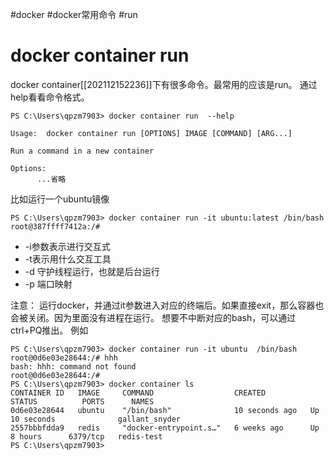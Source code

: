 #docker #docker常用命令 #run


# docker container run
docker container[[202112152236]]下有很多命令。最常用的应该是run。
通过help看看命令格式。

```shell
PS C:\Users\qpzm7903> docker container run  --help

Usage:  docker container run [OPTIONS] IMAGE [COMMAND] [ARG...]

Run a command in a new container

Options:
      ...省略
```


比如运行一个ubuntu镜像
```shell
PS C:\Users\qpzm7903> docker container run -it ubuntu:latest /bin/bash
root@387ffff7412a:/#
```

- -i参数表示进行交互式
- -t表示用什么交互工具
- -d 守护线程运行，也就是后台运行
- -p 端口映射


注意：
运行docker，并通过it参数进入对应的终端后。如果直接exit，那么容器也会被关闭。因为里面没有进程在运行。 
想要不中断对应的bash，可以通过ctrl+PQ推出。
例如
```shell
PS C:\Users\qpzm7903> docker container run -it ubuntu  /bin/bash
root@0d6e03e28644:/# hhh
bash: hhh: command not found
root@0d6e03e28644:/#
PS C:\Users\qpzm7903> docker container ls
CONTAINER ID   IMAGE     COMMAND                  CREATED          STATUS          PORTS      NAMES
0d6e03e28644   ubuntu    "/bin/bash"              10 seconds ago   Up 10 seconds              gallant_snyder
2557bbbfdda9   redis     "docker-entrypoint.s…"   6 weeks ago      Up 8 hours      6379/tcp   redis-test
PS C:\Users\qpzm7903>
```